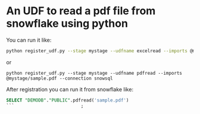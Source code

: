 # An UDF to read a pdf file from snowflake using python


You can run it like:

```bash
python register_udf.py --stage mystage --udfname excelread --imports @mystage/sample.pdf --connection user=user1 account=account1 password=xxxx database=database1 schema=schema1 warehouse=warehouse1
```
or 

```
python register_udf.py --stage mystage --udfname pdfread --imports @mystage/sample.pdf --connection snowsql
```

After registration you can run it from snowflake like:

```sql
SELECT "DEMODB"."PUBLIC".pdfread('sample.pdf')
```                         ;